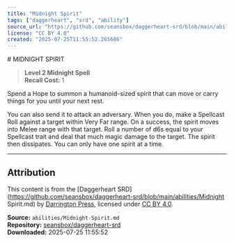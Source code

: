 ```yaml
---
title: "Midnight Spirit"
tags: ["daggerheart", "srd", "ability"]
source_url: "https://github.com/seansbox/daggerheart-srd/blob/main/abilities/Midnight Spirit.md"
license: "CC BY 4.0"
created: "2025-07-25T11:55:52.265606"
---
```


﻿# MIDNIGHT SPIRIT

> **Level 2 Midnight Spell**  
> **Recall Cost:** 1

Spend a Hope to summon a humanoid-sized spirit that can move or carry things for you until your next rest.

You can also send it to attack an adversary. When you do, make a Spellcast Roll against a target within Very Far range. On a success, the spirit moves into Melee range with that target. Roll a number of d6s equal to your Spellcast trait and deal that much magic damage to the target. The spirit then dissipates. You can only have one spirit at a time.

---

## Attribution

This content is from the [Daggerheart SRD](https://github.com/seansbox/daggerheart-srd/blob/main/abilities/Midnight Spirit.md) by [Darrington Press](https://darringtonpress.com/), licensed under [CC BY 4.0](https://creativecommons.org/licenses/by/4.0/).

**Source:** `abilities/Midnight Spirit.md`  
**Repository:** [seansbox/daggerheart-srd](https://github.com/seansbox/daggerheart-srd)  
**Downloaded:** 2025-07-25 11:55:52

